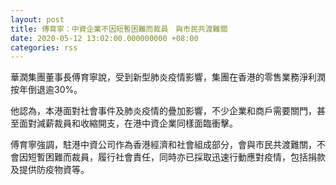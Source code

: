 ```yaml
---
layout: post
title: 傅育寧：中資企業不因短暫困難而裁員　與市民共渡難關
date: 2020-05-12 13:02:00.000000000 +08:00
categories: rss
---
```


華潤集團董事長傅育寧說，受到新型肺炎疫情影響，集團在香港的零售業務淨利潤按年倒退逾30%。

他認為，本港面對社會事件及肺炎疫情的疊加影響，不少企業和商戶需要關門，甚至面對減薪裁員和收縮開支，在港中資企業同樣面臨衝擊。

傅育寧強調，駐港中資公司作為香港經濟和社會組成部分，會與市民共渡難關，不會因短暫困難而裁員，履行社會責任，同時亦已採取迅速行動應對疫情，包括捐款及提供防疫物資等。
